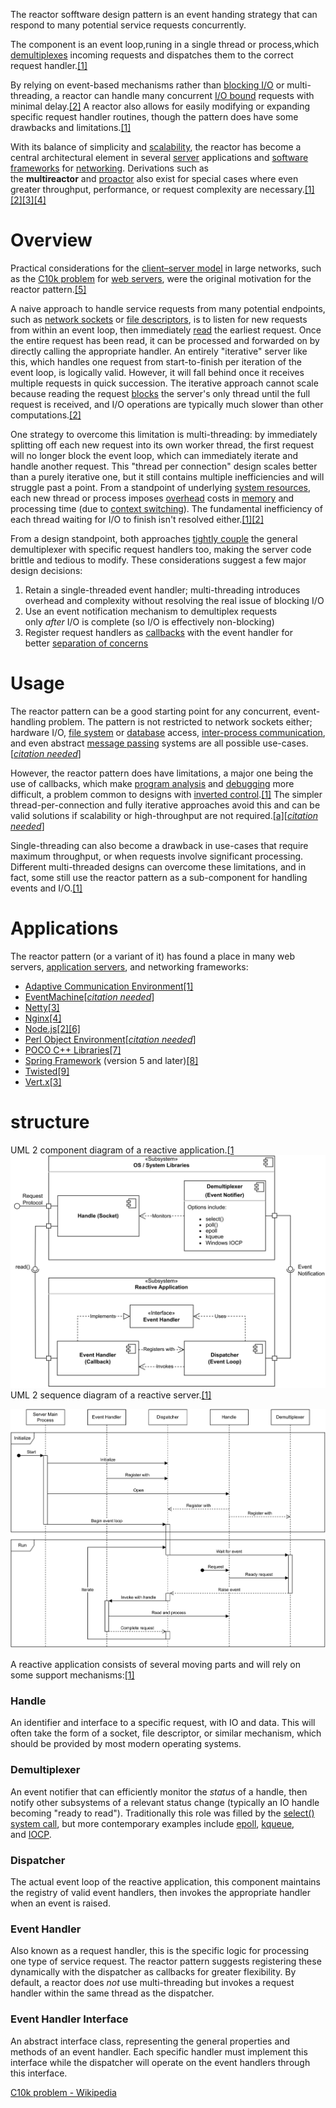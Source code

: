 The reactor sofftware design pattern is an event handing strategy that can respond to many potential service requests concurrently.

The component is an event loop,runing in a single thread or process,which [demultiplexes](https://en.wikipedia.org/wiki/Demultiplex) incoming requests  and dispatches them to the correct request handler.[[1]](https://en.wikipedia.org/wiki/Reactor_pattern#cite_note-Schmidt_1995-1)

By relying on event-based mechanisms rather than [blocking I/O](https://en.wikipedia.org/wiki/Blocking_I/O "Blocking I/O") or multi-threading, a reactor can handle many concurrent [I/O bound](https://en.wikipedia.org/wiki/I/O_bound "I/O bound") requests with minimal delay.[[2]](https://en.wikipedia.org/wiki/Reactor_pattern#cite_note-Devresse_2014-2) A reactor also allows for easily modifying or expanding specific request handler routines, though the pattern does have some drawbacks and limitations.[[1]](https://en.wikipedia.org/wiki/Reactor_pattern#cite_note-Schmidt_1995-1)

With its balance of simplicity and [scalability](https://en.wikipedia.org/wiki/Scalability "Scalability"), the reactor has become a central architectural element in several [server](https://en.wikipedia.org/wiki/Server_(computing) "Server (computing)") applications and [software frameworks](https://en.wikipedia.org/wiki/Software_framework "Software framework") for [networking](https://en.wikipedia.org/wiki/Computer_network "Computer network"). Derivations such as the **multireactor** and [proactor](https://en.wikipedia.org/wiki/Proactor_pattern "Proactor pattern") also exist for special cases where even greater throughput, performance, or request complexity are necessary.[[1]](https://en.wikipedia.org/wiki/Reactor_pattern#cite_note-Schmidt_1995-1)[[2]](https://en.wikipedia.org/wiki/Reactor_pattern#cite_note-Devresse_2014-2)[[3]](https://en.wikipedia.org/wiki/Reactor_pattern#cite_note-Escoffier_2021-3)[[4]](https://en.wikipedia.org/wiki/Reactor_pattern#cite_note-Garrett_2015-4)

# Overview
Practical considerations for the [client–server model](https://en.wikipedia.org/wiki/Client%E2%80%93server_model "Client–server model") in large networks, such as the [C10k problem](https://en.wikipedia.org/wiki/C10k_problem "C10k problem") for [web servers](https://en.wikipedia.org/wiki/Web_server "Web server"), were the original motivation for the reactor pattern.[[5]](https://en.wikipedia.org/wiki/Reactor_pattern#cite_note-Kegel_2014-5)


A naive approach to handle service requests from many potential endpoints, such as [network sockets](https://en.wikipedia.org/wiki/Network_socket "Network socket") or [file descriptors](https://en.wikipedia.org/wiki/File_descriptor "File descriptor"), is to listen for new requests from within an event loop, then immediately [read](https://en.wikipedia.org/wiki/Read_(system_call) "Read (system call)") the earliest request. Once the entire request has been read, it can be processed and forwarded on by directly calling the appropriate handler. An entirely "iterative" server like this, which handles one request from start-to-finish per iteration of the event loop, is logically valid. However, it will fall behind once it receives multiple requests in quick succession. The iterative approach cannot scale because reading the request [blocks](https://en.wikipedia.org/wiki/Blocking_(computing) "Blocking (computing)") the server's only thread until the full request is received, and I/O operations are typically much slower than other computations.[[2]](https://en.wikipedia.org/wiki/Reactor_pattern#cite_note-Devresse_2014-2)

One strategy to overcome this limitation is multi-threading: by immediately splitting off each new request into its own worker thread, the first request will no longer block the event loop, which can immediately iterate and handle another request. This "thread per connection" design scales better than a purely iterative one, but it still contains multiple inefficiencies and will struggle past a point. From a standpoint of underlying [system resources](https://en.wikipedia.org/wiki/System_resource "System resource"), each new thread or process imposes [overhead](https://en.wikipedia.org/wiki/Overhead_(computing) "Overhead (computing)") costs in [memory](https://en.wikipedia.org/wiki/Computer_memory "Computer memory") and processing time (due to [context switching](https://en.wikipedia.org/wiki/Context_switch "Context switch")). The fundamental inefficiency of each thread waiting for I/O to finish isn't resolved either.[[1]](https://en.wikipedia.org/wiki/Reactor_pattern#cite_note-Schmidt_1995-1)[[2]](https://en.wikipedia.org/wiki/Reactor_pattern#cite_note-Devresse_2014-2)

From a design standpoint, both approaches [tightly couple](https://en.wikipedia.org/wiki/Tight_coupling "Tight coupling") the general demultiplexer with specific request handlers too, making the server code brittle and tedious to modify. These considerations suggest a few major design decisions:
1. Retain a single-threaded event handler; multi-threading introduces overhead and complexity without resolving the real issue of blocking I/O
2. Use an event notification mechanism to demultiplex requests only _after_ I/O is complete (so I/O is effectively non-blocking)
3. Register request handlers as [callbacks](https://en.wikipedia.org/wiki/Callback_(computer_programming) "Callback (computer programming)") with the event handler for better [separation of concerns](https://en.wikipedia.org/wiki/Separation_of_concern)

# Usage
The reactor pattern can be a good starting point for any concurrent, event-handling problem. The pattern is not restricted to network sockets either; hardware I/O, [file system](https://en.wikipedia.org/wiki/File_system "File system") or [database](https://en.wikipedia.org/wiki/Database "Database") access, [inter-process communication](https://en.wikipedia.org/wiki/Inter-process_communication "Inter-process communication"), and even abstract [message passing](https://en.wikipedia.org/wiki/Message_passing "Message passing") systems are all possible use-cases.[_[citation needed](https://en.wikipedia.org/wiki/Wikipedia:Citation_needed "Wikipedia:Citation needed")_]

However, the reactor pattern does have limitations, a major one being the use of callbacks, which make [program analysis](https://en.wikipedia.org/wiki/Program_analysis "Program analysis") and [debugging](https://en.wikipedia.org/wiki/Debugging "Debugging") more difficult, a problem common to designs with [inverted control](https://en.wikipedia.org/wiki/Inversion_of_control "Inversion of control").[[1]](https://en.wikipedia.org/wiki/Reactor_pattern#cite_note-Schmidt_1995-1) The simpler thread-per-connection and fully iterative approaches avoid this and can be valid solutions if scalability or high-throughput are not required.[[a]](https://en.wikipedia.org/wiki/Reactor_pattern#cite_note-6)[_[citation needed](https://en.wikipedia.org/wiki/Wikipedia:Citation_needed "Wikipedia:Citation needed")_]

Single-threading can also become a drawback in use-cases that require maximum throughput, or when requests involve significant processing. Different multi-threaded designs can overcome these limitations, and in fact, some still use the reactor pattern as a sub-component for handling events and I/O.[[1]](https://en.wikipedia.org/wiki/Reactor_pattern#cite_note-Schmidt_1995-1)


# Applications
The reactor pattern (or a variant of it) has found a place in many web servers, [application servers](https://en.wikipedia.org/wiki/Application_server "Application server"), and networking frameworks:

- [Adaptive Communication Environment](https://en.wikipedia.org/wiki/Adaptive_Communication_Environment "Adaptive Communication Environment")[[1]](https://en.wikipedia.org/wiki/Reactor_pattern#cite_note-Schmidt_1995-1)
- [EventMachine](https://en.wikipedia.org/wiki/EventMachine "EventMachine")[_[citation needed](https://en.wikipedia.org/wiki/Wikipedia:Citation_needed "Wikipedia:Citation needed")_]
- [Netty](https://en.wikipedia.org/wiki/Netty_(software) "Netty (software)")[[3]](https://en.wikipedia.org/wiki/Reactor_pattern#cite_note-Escoffier_2021-3)
- [Nginx](https://en.wikipedia.org/wiki/Nginx "Nginx")[[4]](https://en.wikipedia.org/wiki/Reactor_pattern#cite_note-Garrett_2015-4)
- [Node.js](https://en.wikipedia.org/wiki/Node.js "Node.js")[[2]](https://en.wikipedia.org/wiki/Reactor_pattern#cite_note-Devresse_2014-2)[[6]](https://en.wikipedia.org/wiki/Reactor_pattern#cite_note-Bon%C3%A9r_2022-7)
- [Perl Object Environment](https://en.wikipedia.org/wiki/Perl_Object_Environment "Perl Object Environment")[_[citation needed](https://en.wikipedia.org/wiki/Wikipedia:Citation_needed "Wikipedia:Citation needed")_]
- [POCO C++ Libraries](https://en.wikipedia.org/wiki/POCO_C%2B%2B_Libraries "POCO C++ Libraries")[[7]](https://en.wikipedia.org/wiki/Reactor_pattern#cite_note-POCO_Network_Programming-8)
- [Spring Framework](https://en.wikipedia.org/wiki/Spring_Framework "Spring Framework") (version 5 and later)[[8]](https://en.wikipedia.org/wiki/Reactor_pattern#cite_note-Stoyanchev_2016-9)
- [Twisted](https://en.wikipedia.org/wiki/Twisted_(software) "Twisted (software)")[[9]](https://en.wikipedia.org/wiki/Reactor_pattern#cite_note-Twisted_2024-10)
- [Vert.x](https://en.wikipedia.org/wiki/Vert.x "Vert.x")[[3]](https://en.wikipedia.org/wiki/Reactor_pattern#cite_note-Escoffier_2021-3)
# structure 
UML 2 component diagram of a reactive application.[[1](https://en.wikipedia.org/wiki/Reactor_pattern#cite_note-Schmidt_1995-1)
![reactor](images/Reactor_Pattern_-_UML_2_Component_Diagram.svg)
UML 2 sequence diagram of a reactive server.[[1]](https://en.wikipedia.org/wiki/Reactor_pattern#cite_note-Schmidt_1995-1)

![](images/ReactorPattern_-_UML_2_Sequence_Diagram.svg)

A reactive application consists of several moving parts and will rely on some support mechanisms:[[1]](https://en.wikipedia.org/wiki/Reactor_pattern#cite_note-Schmidt_1995-1)

### Handle

An identifier and interface to a specific request, with IO and data. This will often take the form of a socket, file descriptor, or similar mechanism, which should be provided by most modern operating systems.

### Demultiplexer

An event notifier that can efficiently monitor the _status_ of a handle, then notify other subsystems of a relevant status change (typically an IO handle becoming "ready to read"). Traditionally this role was filled by the [select() system call](https://en.wikipedia.org/wiki/Select_(Unix) "Select (Unix)"), but more contemporary examples include [epoll](https://en.wikipedia.org/wiki/Epoll "Epoll"), [kqueue](https://en.wikipedia.org/wiki/Kqueue "Kqueue"), and [IOCP](https://en.wikipedia.org/wiki/IOCP "IOCP").

### Dispatcher

The actual event loop of the reactive application, this component maintains the registry of valid event handlers, then invokes the appropriate handler when an event is raised.

### Event Handler

Also known as a request handler, this is the specific logic for processing one type of service request. The reactor pattern suggests registering these dynamically with the dispatcher as callbacks for greater flexibility. By default, a reactor does _not_ use multi-threading but invokes a request handler within the same thread as the dispatcher.

### Event Handler Interface

An abstract interface class, representing the general properties and methods of an event handler. Each specific handler must implement this interface while the dispatcher will operate on the event handlers through this interface.

[C10k problem - Wikipedia](https://en.wikipedia.org/wiki/C10k_problem)
